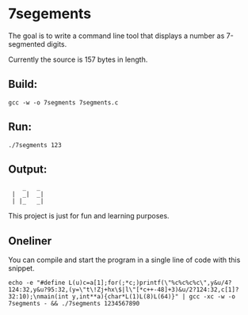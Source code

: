 # 7segements

The goal is to write a command line tool that displays a number as 7-segmented digits.

Currently the source is 157 bytes in length.

## Build:

    gcc -w -o 7segments 7segments.c

## Run:

    ./7segments 123

## Output:

        _   _
     |  _|  _|
     | |_   _|

This project is just for fun and learning purposes.

## Oneliner

You can compile and start the program in a single line of code with this snippet.

    echo -e "#define L(u)c=a[1];for(;*c;)printf(\"%c%c%c%c\",y&u/4?124:32,y&u?95:32,(y=\"t\!Zj+hx\$|l\"[*c++-48]+3)&u/2?124:32,c[1]?32:10);\nmain(int y,int**a){char*L(1)L(8)L(64)}" | gcc -xc -w -o 7segments - && ./7segments 1234567890